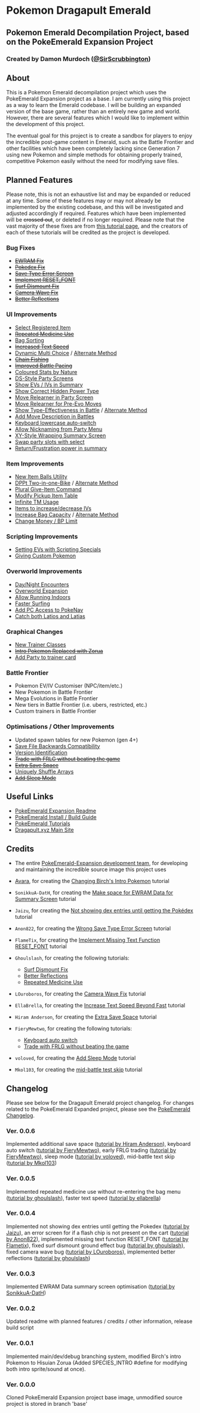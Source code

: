 # Pokemon Dragapult Emerald
## Pokemon Emerald Decompilation Project, based on the PokeEmerald Expansion Project
### Created by Damon Murdoch ([@SirScrubbington](https://twitter.com/SirScrubbington))

## About

This is a Pokemon Emerald decompilation project which uses
the PokeEmerald Expansion project as a base. I am currently
using this project as a way to learn the Emerald codebase. 
I will be building an expanded version of the base game, 
rather than an entirely new game and world. However, there
are several features which I would like to implement within
the development of this project. 

The eventual goal for this project is to create a sandbox for
players to enjoy the incredible post-game content in Emerald, 
such as the Battle Frontier and other facilities which have
been completely lacking since Generation 7 using new Pokemon
and simple methods for obtaining properly trained, competitive
Pokemon easily without the need for modifying save files.

## Planned Features

Please note, this is not an exhaustive list and may be expanded or 
reduced at any time. Some of these features may or may not already 
be implemented by the existing codebase, and this will be investigated 
and adjusted accordingly if required. Features which have been implemented 
will be ~~crossed out~~, or deleted if no longer required. Please note that
the vast majority of these fixes are from [this tutorial page](https://github.com/pret/pokeemerald/wiki/Tutorials), and the creators of each of these tutorials will
be credited as the project is developed.

### Bug Fixes

* ~~[EWRAM Fix](https://github.com/pret/pokeemerald/wiki/Make-space-for-EWRAM-Data-for-Summary-screen)~~
* ~~[Pokedex Fix](https://github.com/pret/pokeemerald/wiki/Not-showing-dex-entries-until-getting-the-Pok%C3%A9dex)~~
* ~~[Save Type Error Screen](https://www.pokecommunity.com/showpost.php?p=10449518)~~
* ~~[Implement RESET_FONT](https://github.com/pret/pokeemerald/wiki/Implement-Missing-Text-Function-RESET_FONT)~~
* ~~[Surf Dismount Fix](https://github.com/pret/pokeemerald/wiki/Surfing-Dismount-Ground-Effects)~~
* ~~[Camera Wave Fix](https://github.com/pret/pokeemerald/wiki/Keep-the-Camera-from-Making-Waves)~~
* ~~[Better Reflections](https://github.com/pret/pokeemerald/wiki/Reflections)~~

### UI Improvements

* [Select Registered Item](https://github.com/pret/pokeemerald/wiki/Holding-Select-Allows-For-A-Second-Register-Item)
* ~~[Repeated Medicine Use](https://github.com/pret/pokeemerald/wiki/Repeated-Field-Medicine-Use)~~
* [Bag Sorting](https://www.pokecommunity.com/showpost.php?p=10167488&postcount=84)
* ~~[Increased Text Speed](https://www.pokecommunity.com/showpost.php?p=10400198)~~
* [Dynamic Multi Choice](https://www.pokecommunity.com/showthread.php?t=489984) / [Alternate Method](https://www.pokecommunity.com/showpost.php?p=10158928)
* ~~[Chain Fishing](https://github.com/pret/pokeemerald/wiki/Chain-Fishing)~~
* ~~[Improved Battle Pacing](https://www.pokecommunity.com/showpost.php?p=10266925)~~
* [Coloured Stats by Nature](https://github.com/pret/pokeemerald/wiki/Colored-stats-by-nature-in-summary-screen)
* [DS-Style Party Screens](https://www.pokecommunity.com/showpost.php?p=10218092&postcount=173)
* [Show EVs / IVs in Summary](https://www.pokecommunity.com/showpost.php?p=10161688&postcount=77)
* [Show Correct Hidden Power Type](https://www.pokecommunity.com/showpost.php?p=10269149)
* [Move Relearner in Party Screen](https://www.pokecommunity.com/showpost.php?p=10470602)
* [Move Relearner for Pre-Evo Moves](https://github.com/pret/pokeemerald/wiki/Allow-Move-Relearner-to-Teach-Moves-that-Pre-Evolutions-Know)
* [Show Type-Effectiveness in Battle](https://www.pokecommunity.com/showpost.php?p=10167016&postcount=83) / [Alternate Method](https://github.com/pret/pokeemerald/wiki/Show-Type-Effectiveness-In-Battle-Using-Pre-Existing--Function-and-Disable-in-Option-Menu)
* [Add Move Description in Battles](https://github.com/pret/pokeemerald/wiki/Add-Description-Submenu)
* [Keyboard lowercase auto-switch](https://github.com/pret/pokeemerald/wiki/Automatically-make-the-keyboard-switch-to-lowercase-after-the-first-character/)
* [Allow Nicknaming from Party Menu](https://github.com/pret/pokeemerald/wiki/Nickname-your-Pok%C3%A9mon-from-the-party-menu)
* [XY-Style Wrapping Summary Screen](https://www.pokecommunity.com/showpost.php?p=10060875&postcount=27)
* [Swap party slots with select](https://www.pokecommunity.com/showpost.php?p=10420662)
* [Return/Frustration power in summary](https://www.pokecommunity.com/showpost.php?p=10575976&postcount=420)

### Item Improvements

* [New Item Balls Utility](https://github.com/pret/pokeemerald/wiki/Set-Up-Item-Balls-on-a-Map-Without-Needing-New-Scripts)
* [DPPt Two-in-one-Bike](https://www.pokecommunity.com/showpost.php?p=10161144&postcount=74) / [Alternate Method](https://www.pokecommunity.com/showpost.php?p=10217718&postcount=172)
* [Plural Give-Item Command](https://github.com/pret/pokeemerald/wiki/Plural-Giveitem)
* [Modify Pickup Item Table](https://www.pokecommunity.com/showpost.php?p=9987541&postcount=11)
* [Infinite TM Usage](https://github.com/pret/pokeemerald/wiki/Infinite-TM-usage)
* [Items to increase/decrease IVs](https://www.pokecommunity.com/showpost.php?p=10469674)
* [Increase Bag Capacity](https://www.pokecommunity.com/showpost.php?p=10523495) / [Alternate Method](https://github.com/pret/pokeemerald/wiki/Make-the-Bag-Able-to-Hold-120-Items-Instead-of-30)
* [Change Money / BP Limit](https://github.com/pret/pokeemerald/wiki/Increase-money-limit)

### Scripting Improvements

* [Setting EVs with Scripting Specials](https://www.pokecommunity.com/showpost.php?p=10162417&postcount=80)
* [Giving Custom Pokemon](https://www.pokecommunity.com/showpost.php?p=10203404)

### Overworld Improvements

* [Day/Night Encounters](https://www.pokecommunity.com/showpost.php?p=10450677)
* [Overworld Expansion](https://www.pokecommunity.com/showpost.php?p=10221532&postcount=176)
* [Allow Running Indoors](https://github.com/pret/pokeemerald/wiki/Allow-running-indoors)
* [Faster Surfing](https://www.pokecommunity.com/showpost.php?p=10137446&postcount=59)
* [Add PC Access to PokeNav](https://github.com/pret/pokeemerald/wiki/Add-PC-Access-in-PokeNav)
* [Catch both Latios and Latias](https://github.com/pret/pokeemerald/wiki/Allow-Both-Latios-and-Latias-Appear.)

### Graphical Changes

* [New Trainer Classes](https://github.com/pret/pokeemerald/wiki/Adding-a-New-Trainer-Class)
* ~~[Intro Pokemon Replaced with Zorua](https://www.pokecommunity.com/showpost.php?p=9967857&postcount=6)~~
* [Add Party to trainer card](https://www.pokecommunity.com/showpost.php?p=10566704&postcount=416)

### Battle Frontier

* Pokemon EV/IV Customiser (NPC/item/etc.)
* New Pokemon in Battle Frontier 
* Mega Evolutions in Battle Frontier
* New tiers in Battle Frontier (i.e. ubers, restricted, etc.)
* Custom trainers in Battle Frontier

### Optimisations / Other Improvements

* Updated spawn tables for new Pokemon (gen 4+)
* [Save File Backwards Compatibility](https://github.com/pret/pokeemerald/wiki/How-to-Support-Savefile-Backwards-Compatibility)
* [Version Identification](https://github.com/pret/pokeemerald/wiki/Adding-Support-for-Connectivity-with-Other-Hacks-Whilst-Maintaining-Connectivity-with-Vanilla)
* ~~[Trade with FRLG without beating the game](https://github.com/pret/pokeemerald/wiki/Enable-trade-with-FRLG-without-beating-the-game)~~
* ~~[Extra Save Space](https://github.com/pret/pokeemerald/wiki/Extra-save-space-with-two-lines-of-code)~~
* [Uniquely Shuffle Arrays](https://github.com/pret/pokeemerald/wiki/Uniquely-Shuffle-Array)
* ~~[Add Sleep Mode](https://github.com/pret/pokeemerald/wiki/Add-Sleep-Mode)~~

## Useful Links 

* [PokeEmerald Expansion Readme](./EXPANSION.md)
* [PokeEmerald Install / Build Guide](./INSTALL.md)
* [PokeEmerald Tutorials](https://github.com/pret/pokeemerald/wiki/Tutorials)
* [Dragapult.xyz Main Site](https://www.dragapult.xyz)

## Credits

* The entire [PokeEmerald-Expansion development team](https://github.com/rh-hideout/pokeemerald-expansion/wiki/Credits/_edit), for developing and maintaining the incredible source image this project uses

* [Avara](https://www.pokecommunity.com/member.php?u=294199), for creating the [Changing Birch's Intro Pokemon](https://www.pokecommunity.com/showpost.php?p=9967857&postcount=6) tutorial

* `SonikkuA-DatH`, for creating the [Make space for EWRAM Data for Summary Screen](https://github.com/pret/pokeemerald/wiki/Make-space-for-EWRAM-Data-for-Summary-screen) tutorial

* `Jaizu`, for creating the [Not showing dex entries until getting the Pokédex](https://github.com/pret/pokeemerald/wiki/Not-showing-dex-entries-until-getting-the-Pok%C3%A9dex) tutorial

* `Anon822`, for creating the [Wrong Save Type Error Screen](https://www.pokecommunity.com/showpost.php?p=10449518) tutorial

* `FlameTix`, for creating the [Implement Missing Text Function RESET_FONT](https://github.com/pret/pokeemerald/wiki/Implement-Missing-Text-Function-RESET_FONT) tutorial

* `Ghoulslash`, for creating the following tutorials: 
  * [Surf Dismount Fix](https://github.com/pret/pokeemerald/wiki/Surfing-Dismount-Ground-Effects)
  * [Better Reflections](https://github.com/pret/pokeemerald/wiki/Reflections)
  * [Repeated Medicine Use](https://github.com/pret/pokeemerald/wiki/Repeated-Field-Medicine-Use)

* `LOuroboros`, for creating the [Camera Wave Fix](https://github.com/pret/pokeemerald/wiki/Keep-the-Camera-from-Making-Waves) tutorial

* `EllaBrella`, for creating the [Increase Text Speed Beyond Fast](https://www.pokecommunity.com/showpost.php?p=10400198) tutorial

* `Hiram Anderson`, for creating the [Extra Save Space](https://github.com/pret/pokeemerald/wiki/Extra-save-space-with-two-lines-of-code) tutorial

* `FieryMewtwo`, for creating the following tutorials: 
  * [Keyboard auto switch](https://github.com/pret/pokeemerald/wiki/Automatically-make-the-keyboard-switch-to-lowercase-after-the-first-character/) 
  * [Trade with FRLG without beating the game](https://github.com/pret/pokeemerald/wiki/Enable-trade-with-FRLG-without-beating-the-game)

* `voloved`, for creating the [Add Sleep Mode](https://github.com/pret/pokeemerald/wiki/Add-Sleep-Mode) tutorial

* `Mkol103`, for creating the [mid-battle test skip](https://www.pokecommunity.com/showpost.php?p=10266925) tutorial

## Changelog

Please see below for the Dragapult Emerald project changelog. For changes related to
the PokeEmerald Expanded project, please see the [PokeEmerald Changelog](./CHANGELOG.md).

### Ver. 0.0.6

Implemented additional save space ([tutorial by Hiram Anderson](https://github.com/pret/pokeemerald/wiki/Extra-save-space-with-two-lines-of-code)),
keyboard auto switch ([tutorial by FieryMewtwo](https://github.com/pret/pokeemerald/wiki/Automatically-make-the-keyboard-switch-to-lowercase-after-the-first-character/)), 
early FRLG trading ([tutorial by FieryMewtwo](https://github.com/pret/pokeemerald/wiki/Enable-trade-with-FRLG-without-beating-the-game)), 
sleep mode ([tutorial by voloved](https://github.com/pret/pokeemerald/wiki/Add-Sleep-Mode)), 
mid-battle text skip ([tutorial by Mkol103](https://www.pokecommunity.com/showpost.php?p=10266925))

### Ver. 0.0.5

Implemented repeated medicine use without re-entering the bag menu
([tutorial by ghoulslash](https://github.com/pret/pokeemerald/wiki/Repeated-Field-Medicine-Use)),
faster text speed ([tutorial by ellabrella](https://www.pokecommunity.com/showpost.php?p=10400198))

### Ver. 0.0.4

Implemented not showing dex entries until getting the Pokedex 
([tutorial by Jaizu](https://github.com/pret/pokeemerald/wiki/Not-showing-dex-entries-until-getting-the-Pok%C3%A9dex)),
an error screen for if a flash chip is not present on the cart 
([tutorial by Anon822](https://www.pokecommunity.com/showpost.php?p=10449518)), 
implemented missing text function RESET_FONT 
([tutorial by Flametix](https://github.com/pret/pokeemerald/wiki/Implement-Missing-Text-Function-RESET_FONT)),
fixed surf dismount ground effect bug
([tutorial by ghoulslash](https://github.com/pret/pokeemerald/wiki/Surfing-Dismount-Ground-Effects)), 
fixed camera wave bug 
([tutorial by LOuroboros](https://github.com/pret/pokeemerald/wiki/Keep-the-Camera-from-Making-Waves)), 
implemented better reflections
([tutorial by ghoulslash](https://github.com/pret/pokeemerald/wiki/Reflections))

### Ver. 0.0.3

Implemented EWRAM Data summary screen optimisation ([tutorial by SonikkuA-DatH](https://github.com/pret/pokeemerald/wiki/Make-space-for-EWRAM-Data-for-Summary-screen))

### Ver. 0.0.2

Updated readme with planned features / credits / other information, release build script

### Ver. 0.0.1

Implemented main/dev/debug branching system, modified Birch's intro Pokemon to Hisuian Zorua (Added SPECIES_INTRO #define for modifying both intro sprite/sound at once).

### Ver. 0.0.0
Cloned PokeEmerald Expansion project base image, unmodified source project is stored in branch 'base'
